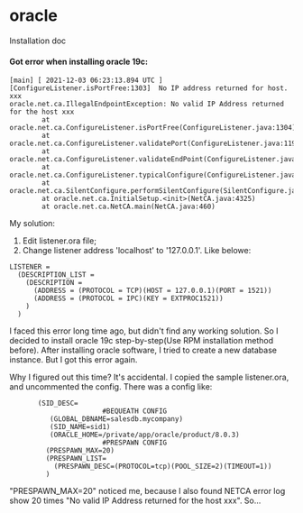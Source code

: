 # oracle
Installation doc


#### Got error when installing oracle 19c:

```
[main] [ 2021-12-03 06:23:13.894 UTC ] [ConfigureListener.isPortFree:1303]  No IP address returned for host. xxx
oracle.net.ca.IllegalEndpointException: No valid IP Address returned for the host xxx
        at oracle.net.ca.ConfigureListener.isPortFree(ConfigureListener.java:1304)
        at oracle.net.ca.ConfigureListener.validatePort(ConfigureListener.java:1193)
        at oracle.net.ca.ConfigureListener.validateEndPoint(ConfigureListener.java:1177)
        at oracle.net.ca.ConfigureListener.typicalConfigure(ConfigureListener.java:298)
        at oracle.net.ca.SilentConfigure.performSilentConfigure(SilentConfigure.java:212)
        at oracle.net.ca.InitialSetup.<init>(NetCA.java:4325)
        at oracle.net.ca.NetCA.main(NetCA.java:460)
```
My solution:
  1. Edit listener.ora file;
  2. Change listener address 'localhost' to '127.0.0.1'. Like belowe:
```
LISTENER =
  (DESCRIPTION_LIST =
    (DESCRIPTION =
      (ADDRESS = (PROTOCOL = TCP)(HOST = 127.0.0.1)(PORT = 1521))
      (ADDRESS = (PROTOCOL = IPC)(KEY = EXTPROC1521))
    )
  )
```
I faced this error long time ago, but didn't find any working solution. So I decided to install oracle 19c step-by-step(Use RPM installation method before).
After installing oracle software, I tried to create a new database instance. But I got this error again.

Why I figured out this time? It's accidental.
I copied the sample listener.ora, and uncommented the config.
There was a config like: 
```
       (SID_DESC=
                       #BEQUEATH CONFIG
          (GLOBAL_DBNAME=salesdb.mycompany)
          (SID_NAME=sid1)
          (ORACLE_HOME=/private/app/oracle/product/8.0.3)
                       #PRESPAWN CONFIG
         (PRESPAWN_MAX=20)
         (PRESPAWN_LIST=
           (PRESPAWN_DESC=(PROTOCOL=tcp)(POOL_SIZE=2)(TIMEOUT=1))
         )
```
"PRESPAWN_MAX=20" noticed me, because I also found NETCA error log show 20 times "No valid IP Address returned for the host xxx".
So...



